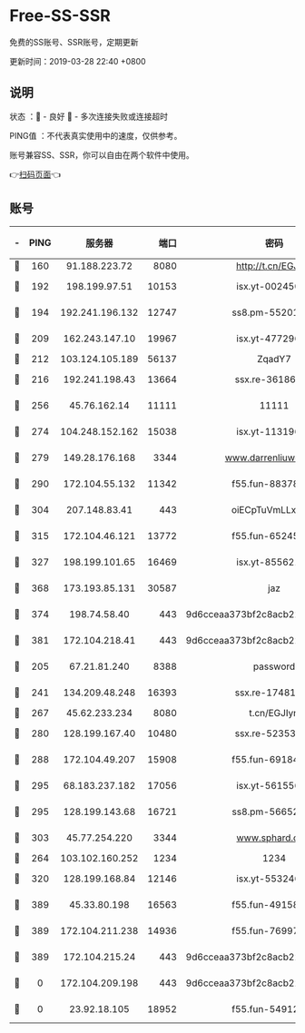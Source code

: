 # Free-SS-SSR

免费的SS账号、SSR账号，定期更新

更新时间：2019-03-28 22:40 +0800

## 说明

状态     ：🙂 - 良好 🙁 - 多次连接失败或连接超时

PING值   ：不代表真实使用中的速度，仅供参考。

账号兼容SS、SSR，你可以自由在两个软件中使用。

👉[扫码页面](https://liesauer.github.io/Free-SS-SSR/)👈

## 账号

|-|PING|服务器|端口|密码|加密方式|区域|
|:----:|:----:|:-----:|-----:|:----:|:----:|:----:|
|🙂|160|91.188.223.72|8080|http://t.cn/EGJIyrl|rc4-md5|RU|
|🙂|192|198.199.97.51|10153|isx.yt-00245029|aes-256-cfb|US|
|🙂|194|192.241.196.132|12747|ss8.pm-55201194|aes-256-cfb|US|
|🙂|209|162.243.147.10|19967|isx.yt-47729696|aes-256-cfb|US|
|🙂|212|103.124.105.189|56137|ZqadY7|chacha20|US|
|🙂|216|192.241.198.43|13664|ssx.re-36186556|aes-256-cfb|US|
|🙂|256|45.76.162.14|11111|11111|aes-256-cfb|SG|
|🙂|274|104.248.152.162|15038|isx.yt-11319657|aes-256-cfb|SG|
|🙂|279|149.28.176.168|3344|www.darrenliuwei.com|aes-256-cfb|AU|
|🙂|290|172.104.55.132|11342|f55.fun-88378676|aes-256-cfb|SG|
|🙂|304|207.148.83.41|443|oiECpTuVmLLxk4Ts|aes-256-cfb|AU|
|🙂|315|172.104.46.121|13772|f55.fun-65245413|aes-256-cfb|SG|
|🙂|327|198.199.101.65|16469|isx.yt-85562191|aes-256-cfb|US|
|🙂|368|173.193.85.131|30587|jaz|aes-256-cfb|US|
|🙂|374|198.74.58.40|443|9d6cceaa373bf2c8acb22e60b6a58be6|aes-256-cfb|US|
|🙂|381|172.104.218.41|443|9d6cceaa373bf2c8acb22e60b6a58be6|aes-256-cfb|US|
|🙂|205|67.21.81.240|8388|password|aes-256-cfb|US|
|🙂|241|134.209.48.248|16393|ssx.re-17481925|aes-256-cfb|US|
|🙂|267|45.62.233.234|8080|t.cn/EGJIyrl|rc4-md5|CA|
|🙂|280|128.199.167.40|10480|ssx.re-52353486|aes-256-cfb|SG|
|🙂|288|172.104.49.207|15908|f55.fun-69184695|aes-256-cfb|SG|
|🙂|295|68.183.237.182|17056|isx.yt-56155627|aes-256-cfb|SG|
|🙂|295|128.199.143.68|16721|ss8.pm-56652632|aes-256-cfb|SG|
|🙂|303|45.77.254.220|3344|www.sphard.com|aes-256-cfb|SG|
|🙁|264|103.102.160.252|1234|1234|rc4-md5|JP|
|🙁|320|128.199.168.84|12146|isx.yt-55324630|aes-256-cfb|SG|
|🙁|389|45.33.80.198|16563|f55.fun-49158417|aes-256-cfb|US|
|🙁|389|172.104.211.238|14936|f55.fun-76997042|aes-256-cfb|US|
|🙁|389|172.104.215.24|443|9d6cceaa373bf2c8acb22e60b6a58be6|aes-256-cfb|US|
|🙁|0|172.104.209.198|443|9d6cceaa373bf2c8acb22e60b6a58be6|aes-256-cfb|US|
|🙁|0|23.92.18.105|18952|f55.fun-54912159|aes-256-cfb|US|
